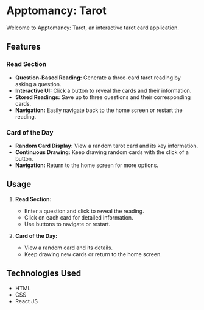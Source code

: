 # Apptomancy: Tarot

Welcome to Apptomancy: Tarot, an interactive tarot card application.

## Features

### Read Section

-   **Question-Based Reading:** Generate a three-card tarot reading by asking a question.
-   **Interactive UI:** Click a button to reveal the cards and their information.
-   **Stored Readings:** Save up to three questions and their corresponding cards.
-   **Navigation:** Easily navigate back to the home screen or restart the reading.

### Card of the Day

-   **Random Card Display:** View a random tarot card and its key information.
-   **Continuous Drawing:** Keep drawing random cards with the click of a button.
-   **Navigation:** Return to the home screen for more options.

## Usage

1.  **Read Section:**
    
    -   Enter a question and click to reveal the reading.
    -   Click on each card for detailed information.
    -   Use buttons to navigate or restart.
2.  **Card of the Day:**
    
    -   View a random card and its details.
    -   Keep drawing new cards or return to the home screen.

## Technologies Used

-   HTML
-   CSS
-   React JS
